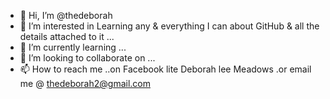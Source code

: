 - 👋 Hi, I’m @thedeborah
- 👀 I’m interested in Learning any & everything I can about GitHub & all the details attached to it
 ...
- 🌱 I’m currently learning ...
- 💞️ I’m looking to collaborate on ...
- 📫 How to reach me ..on Facebook lite  Deborah lee Meadows .or email me @ thedeborah2@gmail.com

<!---
thedeborah/thedeborah is a ✨ special ✨ repository because its `README.md` (this file) appears on your GitHub profile.
You can click the Preview link to take a look at your changes.
--->

